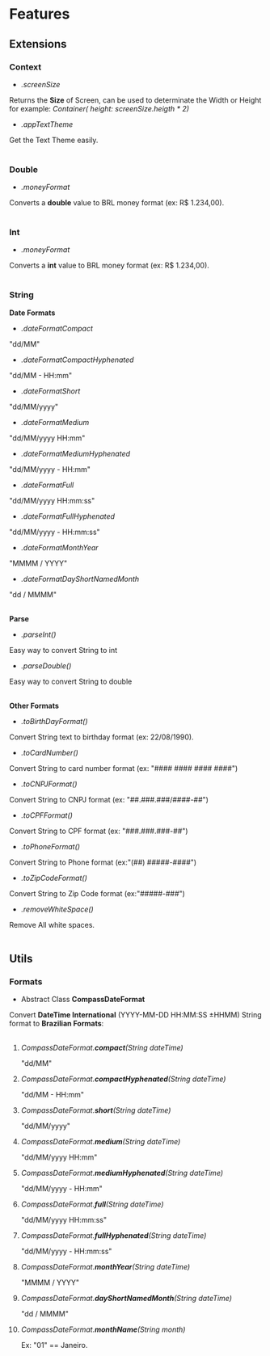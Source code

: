 # Features

## Extensions

### Context

- _.screenSize_

Returns the **Size** of Screen, can be used to determinate the Width or Height for example: _Container( height: screenSize.heigth \* 2)_

- _.appTextTheme_

Get the Text Theme easily. <br/> <br/>

### Double

- _.moneyFormat_

Converts a **double** value to BRL money format (ex: R$ 1.234,00). <br/> <br/>

### Int

- _.moneyFormat_

Converts a **int** value to BRL money format (ex: R$ 1.234,00).<br/> <br/>

### String

**Date Formats**

- _.dateFormatCompact_

"dd/MM" <br/>

- _.dateFormatCompactHyphenated_

"dd/MM - HH:mm" <br/>

- _.dateFormatShort_

"dd/MM/yyyy" <br/>

- _.dateFormatMedium_

"dd/MM/yyyy HH:mm" <br/>

- _.dateFormatMediumHyphenated_

"dd/MM/yyyy - HH:mm" <br/>

- _.dateFormatFull_

"dd/MM/yyyy HH:mm:ss" <br/>

- _.dateFormatFullHyphenated_

"dd/MM/yyyy - HH:mm:ss" <br/>

- _.dateFormatMonthYear_

"MMMM / YYYY" <br/>

- _.dateFormatDayShortNamedMonth_

"dd / MMMM" <br/> <br/>

**Parse**

- _.parseInt()_

Easy way to convert String to int <br/>

- _.parseDouble()_

Easy way to convert String to double <br/> <br/>

**Other Formats**

- _.toBirthDayFormat()_

Convert String text to birthday format (ex: 22/08/1990). <br/>

- _.toCardNumber()_

Convert String to card number format (ex: "#### #### #### ####") <br/>

- _.toCNPJFormat()_

Convert String to CNPJ format (ex: "##.###.###/####-##") <br/>

- _.toCPFFormat()_

Convert String to CPF format (ex: "###.###.###-##") <br/>

- _.toPhoneFormat()_

Convert String to Phone format (ex:"(##) #####-####") <br/>

- _.toZipCodeFormat()_

Convert String to Zip Code format (ex:"#####-###") <br/>

- _.removeWhiteSpace()_

Remove All white spaces. <br/> <br/>

## Utils

### Formats

- Abstract Class **CompassDateFormat**

Convert **DateTime International** (YYYY-MM-DD HH:MM:SS ±HHMM) String format to **Brazilian Formats**: <br/><br/>

1. _CompassDateFormat.**compact**(String dateTime)_

   "dd/MM"<br/>

2. _CompassDateFormat.**compactHyphenated**(String dateTime)_

   "dd/MM - HH:mm"<br/>

3. _CompassDateFormat.**short**(String dateTime)_

   "dd/MM/yyyy"<br/>

4. _CompassDateFormat.**medium**(String dateTime)_

   "dd/MM/yyyy HH:mm"<br/>

5. _CompassDateFormat.**mediumHyphenated**(String dateTime)_

   "dd/MM/yyyy - HH:mm"<br/>

6. _CompassDateFormat.**full**(String dateTime)_

   "dd/MM/yyyy HH:mm:ss"<br/>

7. _CompassDateFormat.**fullHyphenated**(String dateTime)_

   "dd/MM/yyyy - HH:mm:ss"<br/>

8. _CompassDateFormat.**monthYear**(String dateTime)_

   "MMMM / YYYY"<br/>

9. _CompassDateFormat.**dayShortNamedMonth**(String dateTime)_

   "dd / MMMM"<br/>

10. _CompassDateFormat.**monthName**(String month)_

    Ex: "01" == Janeiro.<br/>

<!--
This README describes the package. If you publish this package to pub.dev,
this README's contents appear on the landing page for your package.

For information about how to write a good package README, see the guide for
[writing package pages](https://dart.dev/guides/libraries/writing-package-pages).

For general information about developing packages, see the Dart guide for
[creating packages](https://dart.dev/guides/libraries/create-library-packages)
and the Flutter guide for
[developing packages and plugins](https://flutter.dev/developing-packages).


TODO: Put a short description of the package here that helps potential users
know whether this package might be useful for them.

## Features

### Extensions



## Getting started

TODO: List prerequisites and provide or point to information on how to
start using the package.

## Usage

TODO: Include short and useful examples for package users. Add longer examples
to `/example` folder.

```dart
const like = 'sample';
```

## Additional information

TODO: Tell users more about the package: where to find more information, how to
contribute to the package, how to file issues, what response they can expect
from the package authors, and more.

-->
